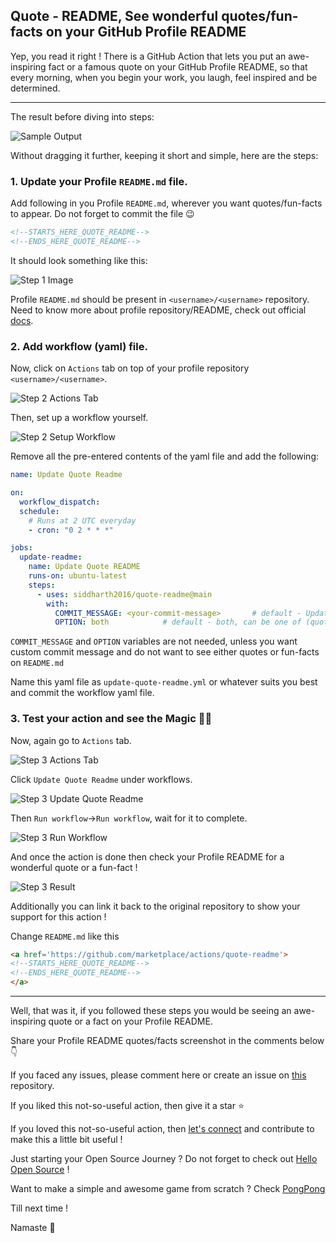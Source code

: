 ## Quote - README, See wonderful quotes/fun-facts on your GitHub Profile README

Yep, you read it right ! There is a GitHub Action that lets you put an awe-inspiring fact or a famous quote on your GitHub Profile README, so that every morning, when you begin your work, you laugh, feel inspired and be determined.

---

The result before diving into steps:

![Sample Output](https://cdn.hashnode.com/res/hashnode/image/upload/v1607754600750/tvDGCLguE.png)


Without dragging it further, keeping it short and simple, here are the steps:

### 1. Update your Profile `README.md` file. 

Add following in you Profile `README.md`, wherever you want quotes/fun-facts to appear. Do not forget to commit the file 😉

```html
<!--STARTS_HERE_QUOTE_README-->
<!--ENDS_HERE_QUOTE_README-->
```

It should look something like this:

![Step 1 Image](https://cdn.hashnode.com/res/hashnode/image/upload/v1607754671536/gjVQcYmY9.png)

Profile `README.md` should be present in `<username>/<username>` repository. Need to know more about profile repository/README, check out official [docs](https://docs.github.com/en/free-pro-team@latest/github/setting-up-and-managing-your-github-profile/managing-your-profile-readme).

### 2. Add workflow (yaml) file.

Now, click on `Actions` tab on top of your profile repository `<username>/<username>`.

![Step 2 Actions Tab](https://cdn.hashnode.com/res/hashnode/image/upload/v1607754761331/BjkM814vx.png)


Then, set up a workflow yourself.

![Step 2 Setup Workflow](https://cdn.hashnode.com/res/hashnode/image/upload/v1607754800999/pQPyBFYBH.png)


Remove all the pre-entered contents of the yaml file and add the following:

```yaml
name: Update Quote Readme

on:
  workflow_dispatch:
  schedule:
    # Runs at 2 UTC everyday
    - cron: "0 2 * * *"

jobs:
  update-readme:
    name: Update Quote README
    runs-on: ubuntu-latest
    steps:
      - uses: siddharth2016/quote-readme@main
        with:
          COMMIT_MESSAGE: <your-commit-message>       # default - Update with quote-readme
          OPTION: both            # default - both, can be one of (quote, funfact, both), if 'both' then will display either a quote or a fact
```

`COMMIT_MESSAGE` and `OPTION` variables are not needed, unless you want custom commit message and do not want to see either quotes or fun-facts on `README.md`

Name this yaml file as `update-quote-readme.yml` or whatever suits you best and commit the workflow yaml file.

### 3. Test your action and see the Magic 🧙‍♂️

Now, again go to `Actions` tab.

![Step 3 Actions Tab](https://cdn.hashnode.com/res/hashnode/image/upload/v1607754874022/8QH0uImma.png)


Click `Update Quote Readme` under workflows.

![Step 3 Update Quote Readme](https://cdn.hashnode.com/res/hashnode/image/upload/v1607754901918/fR4TJyl9b.png)


Then `Run workflow`->`Run workflow`, wait for it to complete.

![Step 3 Run Workflow](https://cdn.hashnode.com/res/hashnode/image/upload/v1607754929095/xxocyyA2G.png)


And once the action is done then check your Profile README for a wonderful quote or a fun-fact !

![Step 3 Result](https://cdn.hashnode.com/res/hashnode/image/upload/v1607754951620/yi4mJoh8_.png)


Additionally you can link it back to the original repository to show your support for this action !

Change `README.md` like this

```html
<a href='https://github.com/marketplace/actions/quote-readme'>
<!--STARTS_HERE_QUOTE_README-->
<!--ENDS_HERE_QUOTE_README-->
</a>
```

---

Well, that was it, if you followed these steps you would be seeing an awe-inspiring quote or a fact on your Profile README.

Share your Profile README quotes/facts screenshot in the comments below 👇

If you faced any issues, please comment here or create an issue on [this](https://github.com/siddharth2016/quote-readme) repository.

If you liked this not-so-useful action, then give it a star ⭐

If you loved this not-so-useful action, then [let's connect](https://blog.codekaro.info/lets-connect) and contribute to make this a little bit useful !

Just starting your Open Source Journey ? Do not forget to check out [Hello Open Source](https://github.com/siddharth2016/hello-open-source) !

Want to make a simple and awesome game from scratch ? Check [PongPong](https://github.com/siddharth2016/PongPong)

Till next time !

Namaste 🙏